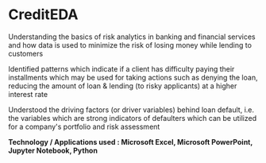 # CreditEDA

Understanding the basics of risk analytics in banking and financial services and how data is used to minimize the risk of losing money while lending to customers

Identified patterns which indicate if a client has difficulty paying their installments which may be used for taking actions such as denying the loan, reducing the amount of loan & lending (to risky applicants) at a higher interest rate

Understood the driving factors (or driver variables) behind loan default, i.e. the variables which are strong indicators of defaulters which can be utilized for a company's portfolio and risk assessment

**Technology / Applications used : Microsoft Excel, Microsoft PowerPoint, Jupyter Notebook, Python**
